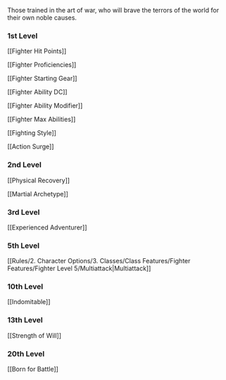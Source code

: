 Those trained in the art of war, who will brave the terrors of the world for their own noble causes.
### 1st Level

[[Fighter Hit Points]]

[[Fighter Proficiencies]]

[[Fighter Starting Gear]]

[[Fighter Ability DC]]

[[Fighter Ability Modifier]]

[[Fighter Max Abilities]]

[[Fighting Style]]

[[Action Surge]]
### 2nd Level

[[Physical Recovery]]

[[Martial Archetype]]
### 3rd Level

[[Experienced Adventurer]]

### 5th Level

[[Rules/2. Character Options/3. Classes/Class Features/Fighter Features/Fighter Level 5/Multiattack|Multiattack]]
### 10th Level

[[Indomitable]]

### 13th Level

[[Strength of Will]]

### 20th Level

[[Born for Battle]]